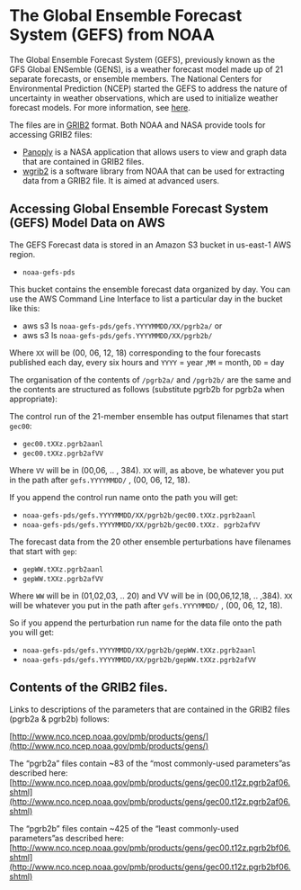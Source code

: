 # The Global Ensemble Forecast System (GEFS) from NOAA

The Global Ensemble Forecast System (GEFS), previously known as the GFS Global ENSemble (GENS), is a weather forecast model made up of 21 separate forecasts, or ensemble members. The National Centers for Environmental Prediction (NCEP) started the GEFS to address the nature of uncertainty in weather observations, which are used to initialize weather forecast models. For more information, see [here](https://www.ncdc.noaa.gov/data-access/model-data/model-datasets/global-ensemble-forecast-system-gefs).

The files are in [GRIB2](http://www.nco.ncep.noaa.gov/pmb/docs/grib2/grib2_doc/) format. Both NOAA and NASA provide tools for accessing GRIB2 files:

 - [Panoply](https://www.giss.nasa.gov/tools/panoply/) is a NASA application that allows users to view and graph data that are contained in GRIB2 files.
 - [wgrib2](http://www.cpc.ncep.noaa.gov/products/wesley/wgrib2/) is a software library from NOAA that can be used for extracting data from a GRIB2 file. It is aimed at advanced users.


## Accessing Global Ensemble Forecast System (GEFS) Model Data on AWS
The GEFS Forecast data is stored in an Amazon S3 bucket in us-east-1 AWS region.

 - `noaa-gefs-pds`

This bucket contains the ensemble forecast data organized by day.
You can use the AWS Command Line Interface to list a particular day in the bucket like this:
 - aws s3 ls `noaa-gefs-pds/gefs.YYYYMMDD/XX/pgrb2a/`
or
 - aws s3 ls `noaa-gefs-pds/gefs.YYYYMMDD/XX/pgrb2b/`

Where `XX`  will be (00, 06, 12, 18) corresponding to the four forecasts published each day, every six hours and `YYYY` = year ,`MM` = month, `DD` = day

The organisation of the contents of `/pgrb2a/` and `/pgrb2b/` are the same and the contents are structured as follows (substitute pgrb2b for pgrb2a when appropriate):

The control run of the 21-member ensemble has output filenames that start  `gec00`:
 - `gec00.tXXz.pgrb2aanl`
 - `gec00.tXXz.pgrb2afVV`

Where `VV` will be in (00,06, .. , 384). `XX` will, as above,   be whatever you put in the path after `gefs.YYYYMMDD/` , (00, 06, 12, 18).

If you append the control run name onto the path you will get:
 - `noaa-gefs-pds/gefs.YYYYMMDD/XX/pgrb2b/gec00.tXXz.pgrb2aanl`
 - `noaa-gefs-pds/gefs.YYYYMMDD/XX/pgrb2b/gec00.tXXz. pgrb2afVV`

The forecast data from the 20 other ensemble perturbations have filenames that start  with `gep`:
 - `gepWW.tXXz.pgrb2aanl`
 - `gepWW.tXXz.pgrb2afVV`

Where `WW` will be in (01,02,03, .. 20) and VV will be in (00,06,12,18, .. ,384). `XX` will  be whatever you put in the path after `gefs.YYYYMMDD/` , (00, 06, 12, 18).

So if you append the perturbation run name for the data file onto the path you will get:
 - `noaa-gefs-pds/gefs.YYYYMMDD/XX/pgrb2b/gepWW.tXXz.pgrb2aanl`
 - `noaa-gefs-pds/gefs.YYYYMMDD/XX/pgrb2b/gepWW.tXXz.pgrb2afVV`

## Contents of the GRIB2 files.

Links to descriptions of the parameters that are contained in the GRIB2 files (pgrb2a & pgrb2b) follows:

[http://www.nco.ncep.noaa.gov/pmb/products/gens/](http://www.nco.ncep.noaa.gov/pmb/products/gens/)

The “pgrb2a” files contain ~83 of the “most commonly-used parameters”as described here:
[http://www.nco.ncep.noaa.gov/pmb/products/gens/gec00.t12z.pgrb2af06.shtml](http://www.nco.ncep.noaa.gov/pmb/products/gens/gec00.t12z.pgrb2af06.shtml)

The “pgrb2b” files contain ~425 of the “least commonly-used parameters”as described here:
[http://www.nco.ncep.noaa.gov/pmb/products/gens/gec00.t12z.pgrb2bf06.shtml](http://www.nco.ncep.noaa.gov/pmb/products/gens/gec00.t12z.pgrb2bf06.shtml)


